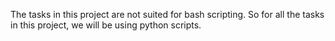 The tasks in this project are not suited for bash scripting. So for all the tasks in this project, we will be using python scripts.
